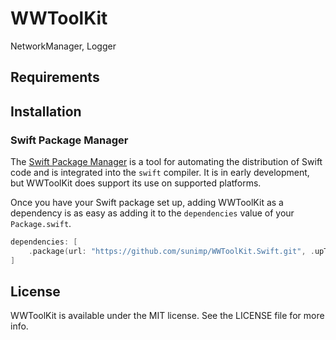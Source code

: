 # WWToolKit

NetworkManager, Logger

## Requirements

## Installation

### Swift Package Manager

The [Swift Package Manager](https://swift.org/package-manager/) is a tool for automating the distribution of Swift code
and is integrated into the `swift` compiler. It is in early development, but WWToolKit does support its use on
supported platforms.

Once you have your Swift package set up, adding WWToolKit as a dependency is as easy as adding it to
the `dependencies` value of your `Package.swift`.

```swift
dependencies: [
    .package(url: "https://github.com/sunimp/WWToolKit.Swift.git", .upToNextMajor(from: "2.0.7"))
]
```

## License

WWToolKit is available under the MIT license. See the LICENSE file for more info.
